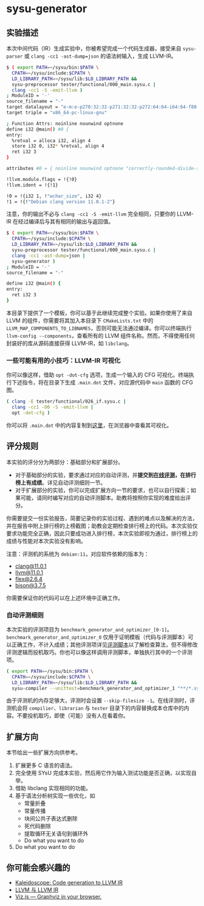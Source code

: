 # sysu-generator

## 实验描述

本次中间代码（IR）生成实验中，你被希望完成一个代码生成器，接受来自 `sysu-parser` 或 `clang -cc1 -ast-dump=json` 的语法树输入，生成 LLVM-IR。

```bash
$ ( export PATH=~/sysu/bin:$PATH \
  CPATH=~/sysu/include:$CPATH \
  LD_LIBRARY_PATH=~/sysu/lib:$LD_LIBRARY_PATH &&
  sysu-preprocessor tester/functional/000_main.sysu.c |
  clang -cc1 -S -emit-llvm )
; ModuleID = '-'
source_filename = "-"
target datalayout = "e-m:e-p270:32:32-p271:32:32-p272:64:64-i64:64-f80:128-n8:16:32:64-S128"
target triple = "x86_64-pc-linux-gnu"

; Function Attrs: noinline nounwind optnone
define i32 @main() #0 {
entry:
  %retval = alloca i32, align 4
  store i32 0, i32* %retval, align 4
  ret i32 3
}

attributes #0 = { noinline nounwind optnone "correctly-rounded-divide-sqrt-fp-math"="false" "disable-tail-calls"="false" "frame-pointer"="none" "less-precise-fpmad"="false" "min-legal-vector-width"="0" "no-infs-fp-math"="false" "no-jump-tables"="false" "no-nans-fp-math"="false" "no-signed-zeros-fp-math"="false" "no-trapping-math"="true" "stack-protector-buffer-size"="8" "target-features"="+cx8,+mmx,+sse,+sse2,+x87" "unsafe-fp-math"="false" "use-soft-float"="false" }

!llvm.module.flags = !{!0}
!llvm.ident = !{!1}

!0 = !{i32 1, !"wchar_size", i32 4}
!1 = !{!"Debian clang version 11.0.1-2"}
```

注意，你的输出不必与 `clang -cc1 -S -emit-llvm` 完全相同，只要你的 LLVM-IR 在经过编译后与其有相同的输出与返回值。

```bash
$ ( export PATH=~/sysu/bin:$PATH \
  CPATH=~/sysu/include:$CPATH \
  LD_LIBRARY_PATH=~/sysu/lib:$LD_LIBRARY_PATH &&
  sysu-preprocessor tester/functional/000_main.sysu.c |
  clang -cc1 -ast-dump=json |
  sysu-generator )
; ModuleID = '-'
source_filename = "-"

define i32 @main() {
entry:
  ret i32 3
}
```

本目录下提供了一个模板，你可以基于此继续完成整个实验。如果你使用了来自 LLVM 的组件，你需要将其加入本目录下 `CMakeLists.txt` 中的 `LLVM_MAP_COMPONENTS_TO_LIBNAMES`，否则可能无法通过编译。你可以终端执行 `llvm-config --components`，查看所有的 LLVM 组件名称。然而，不得使用任何封装好的库从源码直接获得 LLVM-IR，如 `libclang`。

### 一些可能有用的小技巧：LLVM-IR 可视化

你可以像这样，借助 `opt -dot-cfg` 选项，生成一个输入的 CFG 可视化。终端执行下述指令，将在目录下生成 `.main.dot` 文件，对应源代码中 `main` 函数的 CFG 图。

```bash
( clang -E tester/functional/026_if.sysu.c |
  clang -cc1 -O0 -S -emit-llvm |
  opt -dot-cfg )
```

你可以将 `.main.dot` 中的内容复制到[这里](http://viz-js.com/)，在浏览器中查看其可视化。

## 评分规则

本实验的评分分为两部分：基础部分和扩展部分。

- 对于基础部分的实验，要求通过对应的自动评测，并**提交到[在线评测](https://arcsysu.github.io/SYsU-lang-archive-2022/)，在排行榜上有成绩**。详见自动评测细则一节。
- 对于扩展部分的实验，你可以完成扩展方向一节的要求，也可以自行探索；如果可能，请同时编写对应的自动评测脚本。助教将按照你实现的难度给出评分。

你需要提交一份实验报告，简要记录你的实验过程、遇到的难点以及解决的方法，并在报告中附上排行榜的上榜截图；助教会定期检查排行榜上的代码。本次实验仅要求功能完全正确，因此只要成功进入排行榜，本次实验即视为通过，排行榜上的成绩与性能对本次实验没有影响。

注意：评测机的系统为 `debian:11`，对应软件依赖的版本为：

- clang@11.0.1
- llvm@11.0.1
- flex@2.6.4
- bison@3.7.5

你需要保证你的代码可以在上述环境中正确工作。

### 自动评测细则

本次实验的评测项目为 `benchmark_generator_and_optimizer_[0-1]`。`benchmark_generator_and_optimizer_0` 仅用于证明模板（代码与评测脚本）可以正确工作，不计入成绩；其他评测项详见[评测脚本](../compiler/sysu-compiler)以了解检查算法，但不得修改评测逻辑而投机取巧。你也可以像这样调用评测脚本，单独执行其中的一个评测项。

```bash
( export PATH=~/sysu/bin:$PATH \
  CPATH=~/sysu/include:$CPATH \
  LD_LIBRARY_PATH=~/sysu/lib:$LD_LIBRARY_PATH &&
  sysu-compiler --unittest=benchmark_generator_and_optimizer_1 "**/*.sysu.c" )
```

由于评测机的内存足够大，评测时会设置 `--skip-filesize -1`。在线评测时，评测机会将 `compilier`、`librarian` 与 `tester` 目录下的内容替换成本仓库中的内容。不要投机取巧，即使（可能）没有人在看着你。

## 扩展方向

本节给出一些扩展方向供参考。

1. 扩展更多 C 语言的语法。
2. 完全使用 SYsU 完成本实验，然后用它作为输入测试功能是否正确，以实现自举。
3. 借助 libclang 实现相同的功能。
4. 基于语法分析树实现一些优化，如
   - 常量折叠
   - 常量传播
   - 块间公共子表达式删除
   - 死代码删除
   - 提取循环无关语句到循环外
   - Do what you want to do
5. Do what you want to do

## 你可能会感兴趣的

- [Kaleidoscope: Code generation to LLVM IR](https://releases.llvm.org/11.0.1/docs/tutorial/MyFirstLanguageFrontend/LangImpl03.html)
- [LLVM 与 LLVM IR](https://buaa-se-compiling.github.io/miniSysY-tutorial/pre/llvm.html)
- [Viz.js — Graphviz in your browser.](http://viz-js.com/)
